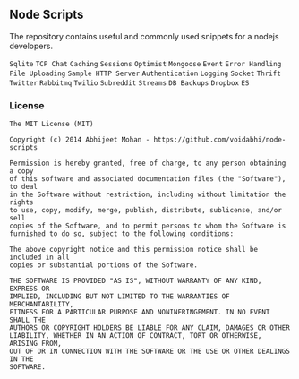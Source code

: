 ## Node Scripts

The repository contains useful and commonly used snippets for a nodejs developers.

`Sqlite` `TCP Chat` `Caching` `Sessions` `Optimist` `Mongoose` `Event` `Error Handling` `File Uploading` 
`Sample HTTP Server` `Authentication` `Logging` `Socket` `Thrift` `Twitter` `Rabbitmq` `Twilio` `Subreddit` `Streams` `DB Backups` `Dropbox` `ES`


### License 

```
The MIT License (MIT)

Copyright (c) 2014 Abhijeet Mohan - https://github.com/voidabhi/node-scripts

Permission is hereby granted, free of charge, to any person obtaining a copy
of this software and associated documentation files (the "Software"), to deal
in the Software without restriction, including without limitation the rights
to use, copy, modify, merge, publish, distribute, sublicense, and/or sell
copies of the Software, and to permit persons to whom the Software is
furnished to do so, subject to the following conditions:

The above copyright notice and this permission notice shall be included in all
copies or substantial portions of the Software.

THE SOFTWARE IS PROVIDED "AS IS", WITHOUT WARRANTY OF ANY KIND, EXPRESS OR
IMPLIED, INCLUDING BUT NOT LIMITED TO THE WARRANTIES OF MERCHANTABILITY,
FITNESS FOR A PARTICULAR PURPOSE AND NONINFRINGEMENT. IN NO EVENT SHALL THE
AUTHORS OR COPYRIGHT HOLDERS BE LIABLE FOR ANY CLAIM, DAMAGES OR OTHER
LIABILITY, WHETHER IN AN ACTION OF CONTRACT, TORT OR OTHERWISE, ARISING FROM,
OUT OF OR IN CONNECTION WITH THE SOFTWARE OR THE USE OR OTHER DEALINGS IN THE
SOFTWARE.
```
